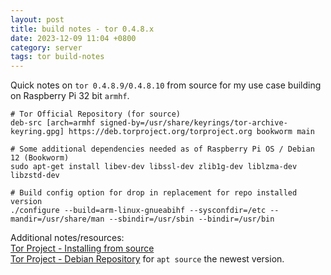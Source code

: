 ```yaml
---
layout: post
title: build notes - tor 0.4.8.x
date: 2023-12-09 11:04 +0800
category: server
tags: tor build-notes
---
```

Quick notes on `tor 0.4.8.9/0.4.8.10` from source for my use case building on  Raspberry Pi 32 bit `armhf`.

    # Tor Official Repository (for source)
    deb-src [arch=armhf signed-by=/usr/share/keyrings/tor-archive-keyring.gpg] https://deb.torproject.org/torproject.org bookworm main

    # Some additional dependencies needed as of Raspberry Pi OS / Debian 12 (Bookworm)
    sudo apt-get install libev-dev libssl-dev zlib1g-dev liblzma-dev libzstd-dev 

    # Build config option for drop in replacement for repo installed version
    ./configure --build=arm-linux-gnueabihf --sysconfdir=/etc --mandir=/usr/share/man --sbindir=/usr/sbin --bindir=/usr/bin

Additional notes/resources:    
[Tor Project - Installing from source](https://community.torproject.org/onion-services/setup/install/#installing-tor-from-source)    
[Tor Project - Debian Repository](https://support.torproject.org/apt/tor-deb-repo/) for `apt source` the newest version.
